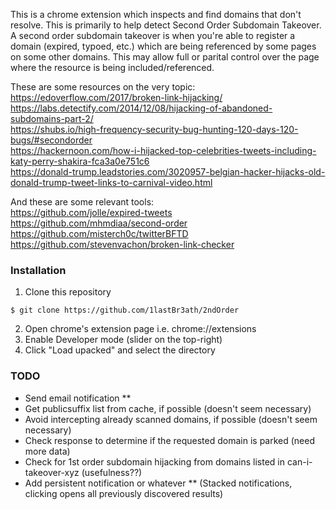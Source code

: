 This is a chrome extension which inspects and find domains that don't resolve. This is primarily to help detect Second Order Subdomain Takeover. A second order subdomain takeover is when you're able to register a domain (expired, typoed, etc.) which are being referenced by some pages on some other domains. This may allow full or parital control over the page where the resource is being included/referenced. 

These are some resources on the very topic:    
https://edoverflow.com/2017/broken-link-hijacking/    
https://labs.detectify.com/2014/12/08/hijacking-of-abandoned-subdomains-part-2/    
https://shubs.io/high-frequency-security-bug-hunting-120-days-120-bugs/#secondorder    
https://hackernoon.com/how-i-hijacked-top-celebrities-tweets-including-katy-perry-shakira-fca3a0e751c6    
https://donald-trump.leadstories.com/3020957-belgian-hacker-hijacks-old-donald-trump-tweet-links-to-carnival-video.html    


And these are some relevant tools:    
https://github.com/jolle/expired-tweets    
https://github.com/mhmdiaa/second-order    
https://github.com/misterch0c/twitterBFTD    
https://github.com/stevenvachon/broken-link-checker

### Installation
1. Clone this repository
```
$ git clone https://github.com/1lastBr3ath/2ndOrder
```
2. Open chrome's extension page i.e. chrome://extensions
3. Enable Developer mode (slider on the top-right)
4. Click "Load upacked" and select the directory

### TODO
- Send email notification **
- Get publicsuffix list from cache, if possible (doesn't seem necessary)
- Avoid intercepting already scanned domains, if possible (doesn't seem necessary)
- Check response to determine if the requested domain is parked (need more data)
- Check for 1st order subdomain hijacking from domains listed in can-i-takeover-xyz (usefulness??)
- Add persistent notification or whatever ** (Stacked notifications, clicking opens all previously discovered results)
